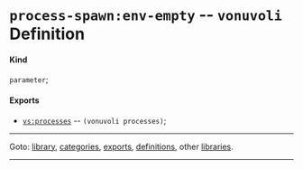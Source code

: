 

<a id='definition__vonuvoli__process-spawn_3a_env-empty'></a>

# `process-spawn:env-empty` -- `vonuvoli` Definition


<a id='definition__vonuvoli__process-spawn_3a_env-empty__kind'></a>

#### Kind

`parameter`;


<a id='definition__vonuvoli__process-spawn_3a_env-empty__exports'></a>

#### Exports

 * [`vs:processes`](../../vonuvoli/exports/vs_3a_processes.md#export__vonuvoli__vs_3a_processes) -- `(vonuvoli processes)`;

----

Goto: [library](../../vonuvoli/_index.md#library__vonuvoli), [categories](../../vonuvoli/categories/_index.md#toc__vonuvoli__categories), [exports](../../vonuvoli/exports/_index.md#toc__vonuvoli__exports), [definitions](../../vonuvoli/definitions/_index.md#toc__vonuvoli__definitions), other [libraries](../../_libraries.md#toc__libraries).

----

